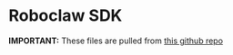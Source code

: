 # Roboclaw SDK
**IMPORTANT:** These files are pulled from [this github repo](https://github.com/Achllle/libroboclaw)